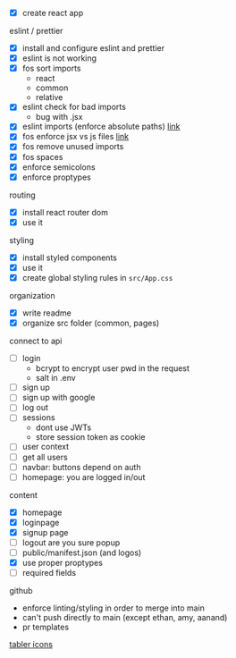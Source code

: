 - [x] create react app

eslint / prettier

- [x] install and configure eslint and prettier
- [x] eslint is not working
- [x] fos sort imports
  - react
  - common
  - relative
- [x] eslint check for bad imports
  - bug with .jsx
- [x] eslint imports (enforce absolute paths)
      [link](https://www.npmjs.com/package/eslint-plugin-no-relative-import-paths)
- [x] fos enforce jsx vs js files
      [link](https://github.com/jsx-eslint/eslint-plugin-react)
- [x] fos remove unused imports
- [x] fos spaces
- [x] enforce semicolons
- [x] enforce proptypes

routing

- [x] install react router dom
- [x] use it

styling

- [x] install styled components
- [x] use it
- [x] create global styling rules in `src/App.css`

organization

- [x] write readme
- [x] organize src folder (common, pages)

connect to api

- [ ] login
  - bcrypt to encrypt user pwd in the request
  - salt in .env
- [ ] sign up
- [ ] sign up with google
- [ ] log out
- [ ] sessions
  - dont use JWTs
  - store session token as cookie
- [ ] user context
- [ ] get all users
- [ ] navbar: buttons depend on auth
- [ ] homepage: you are logged in/out

content

- [x] homepage
- [x] loginpage
- [x] signup page
- [ ] logout are you sure popup
- [ ] public/manifest.json (and logos)
- [x] use proper proptypes
- [ ] required fields

github

- enforce linting/styling in order to merge into main
- can't push directly to main (except ethan, amy, aanand)
- pr templates

[tabler icons](https://tablericons.com/)
